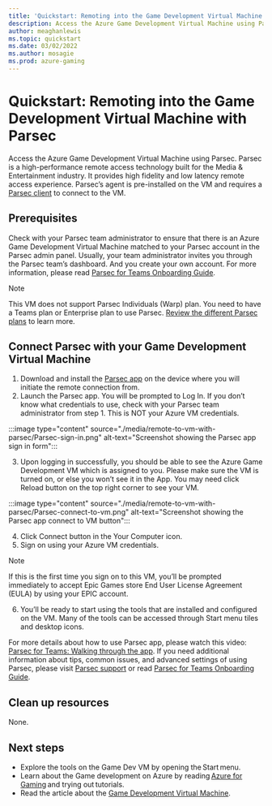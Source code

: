 ```yaml
---
title: 'Quickstart: Remoting into the Game Development Virtual Machine with Parsec' 
description: Access the Azure Game Development Virtual Machine using Parsec.
author: meaghanlewis
ms.topic: quickstart
ms.date: 03/02/2022
ms.author: mosagie
ms.prod: azure-gaming
---
```


# Quickstart: Remoting into the Game Development Virtual Machine with Parsec

Access the Azure Game Development Virtual Machine using Parsec. Parsec is a high-performance remote access technology built for the Media & Entertainment industry. It provides high fidelity and low latency remote access experience. Parsec’s agent is pre-installed on the VM and requires a [Parsec client](https://parsec.app/downloads) to connect to the VM.

## Prerequisites

Check with your Parsec team administrator to ensure that there is an Azure Game Development Virtual Machine matched to your Parsec account in the Parsec admin panel. Usually, your team administrator invites you through the Parsec team’s dashboard. And you create your own account. For more information, please read [Parsec for Teams Onboarding Guide](https://pages.parsec.app/hubfs/AWS%20AMI%20marketplace/Parsec%20for%20Teams%20Onboarding%20Guide.pdf).

> [!NOTE]
> This VM does not support Parsec Individuals (Warp) plan. You need to have a Teams plan or Enterprise plan to use Parsec. [Review the different Parsec plans](https://parsec.app/pricing) to learn more.

## Connect Parsec with your Game Development Virtual Machine

1. Download and install the [Parsec app](https://parsec.app/downloads) on the device where you will initiate the remote connection from.
2. Launch the Parsec app. You will be prompted to Log In. If you don’t know what credentials to use, check with your Parsec team administrator from step 1. This is NOT your Azure VM credentials.

:::image type="content" source="./media/remote-to-vm-with-parsec/Parsec-sign-in.png" alt-text="Screenshot showing the Parsec app sign in form":::

3. Upon logging in successfully, you should be able to see the Azure Game Development VM which is assigned to you. Please make sure the VM is turned on, or else you won’t see it in the App. You may need click Reload button on the top right corner to see your VM.

:::image type="content" source="./media/remote-to-vm-with-parsec/Parsec-connect-to-vm.png" alt-text="Screenshot showing the Parsec app connect to VM button":::

4. Click Connect button in the Your Computer icon.
5. Sign on using your Azure VM credentials.

> [!NOTE]
> If this is the first time you sign on to this VM, you’ll be prompted immediately to accept Epic Games store End User License Agreement (EULA) by using your EPIC account.

6. You’ll be ready to start using the tools that are installed and configured on the VM. Many of the tools can be accessed through Start menu tiles and desktop icons.

For more details about how to use Parsec app, please watch this video: [Parsec for Teams: Walking through the app](https://www.youtube.com/watch?v=OaMl_p64zak). If you need additional information about tips, common issues, and advanced settings of using Parsec, please visit [Parsec support](https://support.parsec.app) or read [Parsec for Teams Onboarding Guide](https://pages.parsec.app/hubfs/AWS%20AMI%20marketplace/Parsec%20for%20Teams%20Onboarding%20Guide.pdf).  

## Clean up resources

None.

## Next steps

- Explore the tools on the Game Dev VM by opening the Start menu.
- Learn about the Game development on Azure by reading [Azure for Gaming](/gaming/azure/) and trying out tutorials.
- Read the article about the [Game Development Virtual Machine](./overview.md).
